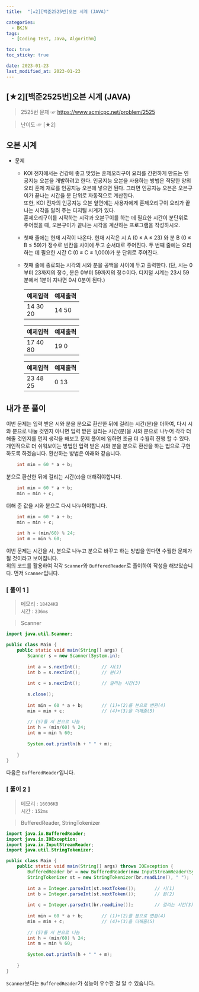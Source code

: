 ```yaml
---
title:  "[★2][백준2525번]오븐 시계 (JAVA)" 

categories:
  - BKJN
tags:
  - [Coding Test, Java, Algorithm]

toc: true
toc_sticky: true

date: 2023-01-23
last_modified_at: 2023-01-23
---
```

[★2][백준2525번]오븐 시계 (JAVA)
----
> 2525번 문제 ☞ <https://www.acmicpc.net/problem/2525>  

> 난이도 ☞ [★2]
  
## 오븐 시계  
  
- 문제
  - KOI 전자에서는 건강에 좋고 맛있는 훈제오리구이 요리를 간편하게 만드는 인공지능 오븐을 개발하려고 한다. 인공지능 오븐을 사용하는 방법은 적당한 양의 오리 훈제 재료를 인공지능 오븐에 넣으면 된다. 그러면 인공지능 오븐은 오븐구이가 끝나는 시간을 분 단위로 자동적으로 계산한다.<br>또한, KOI 전자의 인공지능 오븐 앞면에는 사용자에게 훈제오리구이 요리가 끝나는 시각을 알려 주는 디지털 시계가 있다. <br>훈제오리구이를 시작하는 시각과 오븐구이를 하는 데 필요한 시간이 분단위로 주어졌을 때, 오븐구이가 끝나는 시각을 계산하는 프로그램을 작성하시오.
  - 첫째 줄에는 현재 시각이 나온다. 현재 시각은 시 A (0 ≤ A ≤ 23) 와 분 B (0 ≤ B ≤ 59)가 정수로 빈칸을 사이에 두고 순서대로 주어진다. 두 번째 줄에는 요리하는 데 필요한 시간 C (0 ≤ C ≤ 1,000)가 분 단위로 주어진다. 
  - 첫째 줄에 종료되는 시각의 시와 분을 공백을 사이에 두고 출력한다. (단, 시는 0부터 23까지의 정수, 분은 0부터 59까지의 정수이다. 디지털 시계는 23시 59분에서 1분이 지나면 0시 0분이 된다.)
  
	|예제입력|예제출력|
	|:--|:--|
	|14 30<br>20|14 50|
  
	|예제입력|예제출력|
	|:--|:--|
	|17 40<br>80|19 0|
  
	|예제입력|예제출력|
	|:--|:--|
	|23 48<br>25|0 13|
  
  
## 내가 푼 풀이
  
이번 문제는 입력 받은 시와 분을 분으로 환산한 뒤에 걸리는 시간(분)을 더하여, 다시 시와 분으로 나눌 것인지 아니면 입력 받은 걸리는 시간(분)을 시와 분으로 나누어 각각 더해줄 것인지를 먼저 생각을 해보고 문제 풀이에 임하면 조금 더 수월히 진행 할 수 있다. 개인적으로 더 쉬워보이는 방법인 입력 받은 시와 분을 분으로 환산을 하는 법으로 구현하도록 하겠습니다. 환산하는 방법은 아래와 같습니다.
```java
	int min = 60 * a + b;
```
분으로 환산한 뒤에 걸리는 시간(c)을 더해줘야합니다.
```java
	int min = 60 * a + b;
	min = min + c;
```
더해 준 값을 시와 분으로 다시 나누어야합니다.
```java
	int min = 60 * a + b;
	min = min + c;
	
	int h = (min/60) % 24;
	int m = min % 60;
```
이번 문제는 시간을 시, 분으로 나누고 분으로 바꾸고 하는 방법을 안다면 수월한 문제가 될 것이라고 보여집니다.<br>위의 코드를 활용하여 각각 `Scanner`와 `BufferedReader`로 풀이하여 작성을 해보았습니다. 먼저 `Scanner`입니다.
### [ 풀이 1 ]  
>메모리 : `18424KB`  
>시간 : `236ms`  

> Scanner  
  
```java
import java.util.Scanner;

public class Main {
	public static void main(String[] args) {
		Scanner s = new Scanner(System.in);
		
		int a = s.nextInt();		// 시(1)
		int b = s.nextInt();		// 분(2)
		
		int c = s.nextInt();		// 걸리는 시간(3)
		
		s.close();
		
		int min = 60 * a + b; 		// (1)+(2)를 분으로 변환(4)
		min = min + c;			    // (4)+(3)을 더해줌(5)
		
		// (5)를 시 분으로 나눔
		int h = (min/60) % 24;
		int m = min % 60;
		
		System.out.println(h + " " + m);
		
	}
}
```
다음은 `BufferedReader`입니다.  
### [ 풀이 2 ]  
>메모리 : `16036KB`  
>시간 : `152ms`  
  
>BufferedReader, StringTokenizer
    
```java
import java.io.BufferedReader;
import java.io.IOException;
import java.io.InputStreamReader;
import java.util.StringTokenizer;

public class Main {
	public static void main(String[] args) throws IOException {
		BufferedReader br = new BufferedReader(new InputStreamReader(System.in));
		StringTokenizer st = new StringTokenizer(br.readLine(), " ");
		
		int a = Integer.parseInt(st.nextToken());		// 시(1)
		int b = Integer.parseInt(st.nextToken());		// 분(2)
		
		int c = Integer.parseInt(br.readLine());		// 걸리는 시간(3)
		
		int min = 60 * a + b; 		// (1)+(2)를 분으로 변환(4)
		min = min + c;				// (4)+(3)을 더해줌(5)
		
		// (5)를 시 분으로 나눔
		int h = (min/60) % 24;
		int m = min % 60;
		
		System.out.println(h + " " + m);
		
	}
}
```
`Scanner`보다는 `BufferedReader`가 성능이 우수한 걸 알 수 있습니다.